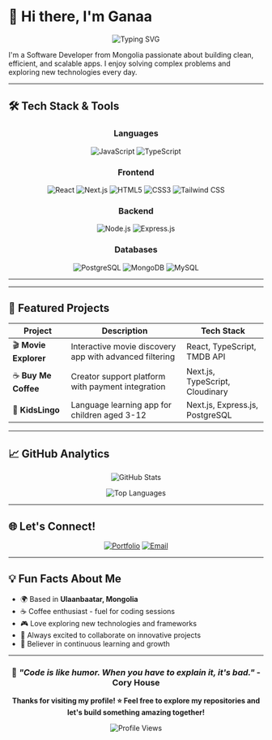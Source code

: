 # 👋 Hi there, I'm Ganaa

<div align="center">
  
![Typing SVG](https://readme-typing-svg.herokuapp.com?font=Fira+Code&pause=1000&color=36BCF7FF&center=true&vCenter=true&width=435&lines=Software+Developer;Problem+Solver;Tech+Enthusiast;Always+Learning!)

</div>

I'm a Software Developer from Mongolia  passionate about building clean, efficient, and scalable apps. I enjoy solving complex problems and exploring new technologies every day.

---

## 🛠️ Tech Stack & Tools

<div align="center">

### Languages
![JavaScript](https://img.shields.io/badge/-JavaScript-F7DF1E?style=flat-square&logo=javascript&logoColor=black)
![TypeScript](https://img.shields.io/badge/-TypeScript-3178C6?style=flat-square&logo=typescript&logoColor=white)

### Frontend
![React](https://img.shields.io/badge/-React-61DAFB?style=flat-square&logo=react&logoColor=black)
![Next.js](https://img.shields.io/badge/-Next.js-000000?style=flat-square&logo=next.js&logoColor=white)
![HTML5](https://img.shields.io/badge/-HTML5-E34F26?style=flat-square&logo=html5&logoColor=white)
![CSS3](https://img.shields.io/badge/-CSS3-1572B6?style=flat-square&logo=css3&logoColor=white)
![Tailwind CSS](https://img.shields.io/badge/-Tailwind_CSS-38B2AC?style=flat-square&logo=tailwind-css&logoColor=white)

### Backend
![Node.js](https://img.shields.io/badge/-Node.js-339933?style=flat-square&logo=node.js&logoColor=white)
![Express.js](https://img.shields.io/badge/-Express.js-000000?style=flat-square&logo=express&logoColor=white)
### Databases
![PostgreSQL](https://img.shields.io/badge/-PostgreSQL-336791?style=flat-square&logo=postgresql&logoColor=white)
![MongoDB](https://img.shields.io/badge/-MongoDB-47A248?style=flat-square&logo=mongodb&logoColor=white)
![MySQL](https://img.shields.io/badge/-MySQL-4479A1?style=flat-square&logo=mysql&logoColor=white)

</div>

---
---
## 🌟 Featured Projects

<div align="center">

| Project | Description | Tech Stack |
|---------|-------------|------------|
| 🎬 **Movie Explorer** | Interactive movie discovery app with advanced filtering | React, TypeScript, TMDB API |
| ☕ **Buy Me Coffee** | Creator support platform with payment integration | Next.js, TypeScript, Cloudinary |
| 👶 **KidsLingo** | Language learning app for children aged 3-12 | Next.js, Express.js, PostgreSQL |

</div>

---

## 📈 GitHub Analytics

<div align="center">

![GitHub Stats](https://github-readme-stats.vercel.app/api?username=merkzadok&theme=tokyonight&hide_border=true&show_icons=true)

![Top Languages](https://github-readme-stats.vercel.app/api/top-langs/?username=merkzadok&layout=compact&theme=tokyonight&hide_border=true)



</div>

---

## 🌐 Let's Connect!

<div align="center">

[![Portfolio](https://img.shields.io/badge/-Portfolio-000000?style=for-the-badge&logo=notion&logoColor=white)](https://portfolio-topaz-three-18.vercel.app/)
[![Email](https://img.shields.io/badge/-Email-D14836?style=for-the-badge&logo=gmail&logoColor=white)](mailto:merkzadok@gmail.com)



</div>

---

## 💡 Fun Facts About Me

- 🌍 Based in **Ulaanbaatar, Mongolia**
- ☕ Coffee enthusiast - fuel for coding sessions
- 🎮 Love exploring new technologies and frameworks
- 🎯 Always excited to collaborate on innovative projects
- 📖 Believer in continuous learning and growth

---

<div align="center">
  
### 🎯 *"Code is like humor. When you have to explain it, it's bad."* - Cory House

**Thanks for visiting my profile! ⭐ Feel free to explore my repositories and let's build something amazing together!**

![Profile Views](https://komarev.com/ghpvc/?username=merkzadok&color=blueviolet&style=flat-square&label=Profile+Views)

</div>
